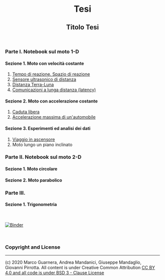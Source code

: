 <div align="center">

# Tesi

</div>

<div align="center">

## Titolo Tesi

</div>

&nbsp;

### Parte I. Notebook sul moto 1-D

#### Sezione 1. Moto con velocità costante
1. [Tempo di reazione. Spazio di reazione](/notebook/SpazioReazione.ipynb)
2. [Sensore ultrasonico di distanza](/notebook/SensoreDistanza.ipynb)
3. [Distanza Terra-Luna](/notebook/DistanzaTerraLunaVer2.ipynb)
4. [Comunicazioni a lunga distanza (latency)](ComunicazioniLungaDistanza.ipynb)
#### Sezione 2. Moto con accelerazione costante
1. [Caduta libera](/notebook/CadutaDeiGravi.ipynb)
2. [Accelerazione massima di un'automobile](/notebook/AccelerazioneAutomobile.ipynb)
#### Sezione 3. Esperimenti ed analisi dei dati
1. [Viaggio in ascensore](/notebook/ViaggioInAscensoreVer001.ipynb)
2. Moto lungo un piano inclinato

### Parte II. Notebook sul moto 2-D

#### Sezione 1. Moto circolare
#### Sezione 2. Moto parabolico

### Parte III.

#### Sezione 1. Trigonometria

&nbsp;

[![Binder](https://mybinder.org/badge_logo.svg)](https://mybinder.org/v2/gh/POSS-UniMe/simple-physics-with-Python/master)

&nbsp;

### Copyright and License
-------------------------
(c) 2020 Marco Guarnera, Andrea Mandanici, Giuseppe Mandaglio, Giovanni Pirrotta. All content is under Creative Common Attribution
<a rel="license" href="https://creativecommons.org/licenses/by/4.0"> CC BY 4.0 and all code is under [BSD 3 - Clause License](https://opensource.org/licenses/BSD-3-Clause)
